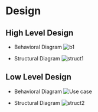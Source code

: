 # Design

## High Level Design 

* Behavioral Diagram
![b1](https://user-images.githubusercontent.com/57475862/124814024-220e3b80-df83-11eb-824e-fcd767c83799.png)



* Structural Diagram
![struct1](https://user-images.githubusercontent.com/57475862/124814115-410ccd80-df83-11eb-9101-61e9ef9025b7.png)


## Low Level Design 

* Behavioral Diagram
![Use case](https://user-images.githubusercontent.com/57475862/124883775-4e5fa180-dfef-11eb-8853-27e2a9fd2576.png)



* Structural Diagram
![struct2](https://user-images.githubusercontent.com/57475862/124814195-54b83400-df83-11eb-8344-141bf3140c2d.png)

